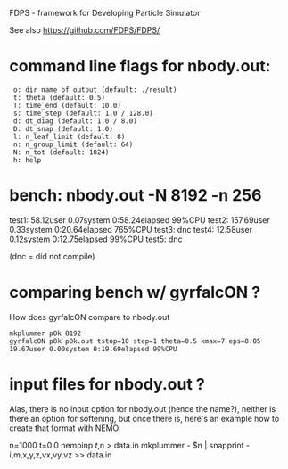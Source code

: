 

FDPS -    framework for Developing Particle Simulator

See also https://github.com/FDPS/FDPS/

# command line flags for nbody.out:

     o: dir name of output (default: ./result)
     t: theta (default: 0.5)
     T: time_end (default: 10.0)
     s: time_step (default: 1.0 / 128.0)
     d: dt_diag (default: 1.0 / 8.0)
     D: dt_snap (default: 1.0)
     l: n_leaf_limit (default: 8)
     n: n_group_limit (default: 64)
     N: n_tot (default: 1024)
     h: help


# bench:  nbody.out -N 8192 -n 256

test1:  58.12user 0.07system 0:58.24elapsed  99%CPU 
test2: 157.69user 0.33system 0:20.64elapsed 765%CPU 
test3:  dnc
test4:  12.58user 0.12system 0:12.75elapsed 99%CPU 
test5:  dnc

(dnc = did not compile)

# comparing bench w/ gyrfalcON ?

How does gyrfalcON compare to nbody.out

    mkplummer p8k 8192
    gyrfalcON p8k p8k.out tstop=10 step=1 theta=0.5 kmax=7 eps=0.05
    19.67user 0.00system 0:19.69elapsed 99%CPU 

# input files for nbody.out ?

Alas, there is no input option for nbody.out (hence the name?), neither is there an
option for softening, but once there is, here's an example how to create that
format with NEMO

n=1000
t=0.0
nemoinp $t,$n > data.in
mkplummer - $n | snapprint - i,m,x,y,z,vx,vy,vz >> data.in
